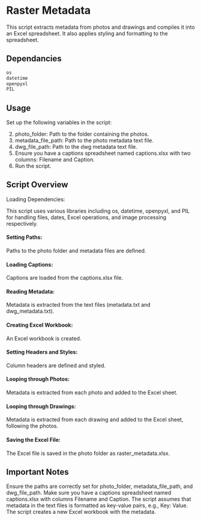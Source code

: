 # Raster Metadata
This script extracts metadata from photos and drawings and compiles it into an Excel spreadsheet. It also applies styling and formatting to the spreadsheet.

## Dependancies
```bash
os
datetime
openpyxl
PIL
```
## Usage
Set up the following variables in the script:

2. photo_folder: Path to the folder containing the photos.
3. metadata_file_path: Path to the photo metadata text file.
4. dwg_file_path: Path to the dwg metadata text file.
5. Ensure you have a captions spreadsheet named captions.xlsx with two columns: Filename and Caption.
6. Run the script.

## Script Overview
Loading Dependencies:

This script uses various libraries including os, datetime, openpyxl, and PIL for handling files, dates, Excel operations, and image processing respectively.<br>

#### Setting Paths:

Paths to the photo folder and metadata files are defined.

#### Loading Captions:

Captions are loaded from the captions.xlsx file.

#### Reading Metadata:

Metadata is extracted from the text files (metadata.txt and dwg_metadata.txt).
#### Creating Excel Workbook:

An Excel workbook is created.
#### Setting Headers and Styles:

Column headers are defined and styled.
#### Looping through Photos:

Metadata is extracted from each photo and added to the Excel sheet.
#### Looping through Drawings:

Metadata is extracted from each drawing and added to the Excel sheet, following the photos.
#### Saving the Excel File:

The Excel file is saved in the photo folder as raster_metadata.xlsx.

## Important Notes
Ensure the paths are correctly set for photo_folder, metadata_file_path, and dwg_file_path.
Make sure you have a captions spreadsheet named captions.xlsx with columns Filename and Caption.
The script assumes that metadata in the text files is formatted as key-value pairs, e.g., Key: Value.
The script creates a new Excel workbook with the metadata.
